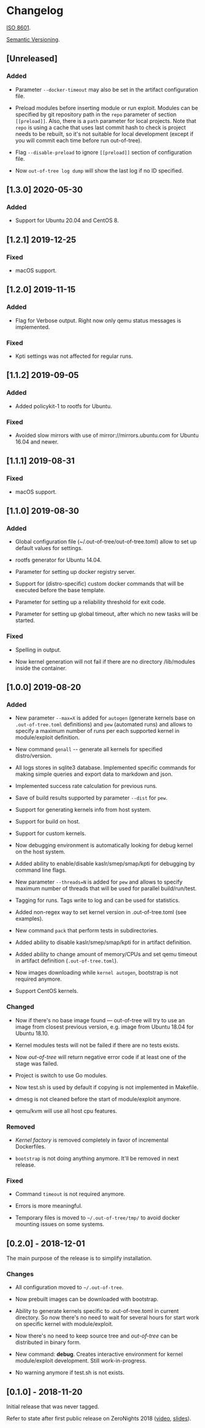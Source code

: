 # Changelog

[ISO 8601](https://xkcd.com/1179/).

[Semantic Versioning](https://semver.org/spec/v2.0.0.html).

## [Unreleased]

### Added

- Parameter `--docker-timeout` may also be set in the artifact
  configuration file.

- Preload modules before inserting module or run exploit. Modules can
  be specified by git repository path in the `repo` parameter of
  section `[[preload]]`. Also, there is a `path` parameter for local
  projects. Note that `repo` is using a cache that uses last commit
  hash to check is project needs to be rebuilt, so it's not suitable
  for local development (except if you will commit each time before
  run out-of-tree).

- Flag `--disable-preload` to ignore `[[preload]]` section of
  configuration file.

- Now `out-of-tree log dump` will show the last log if no ID
  specified.

## [1.3.0] 2020-05-30

### Added

- Support for Ubuntu 20.04 and CentOS 8.

## [1.2.1] 2019-12-25

### Fixed

- macOS support.

## [1.2.0] 2019-11-15

### Added

- Flag for Verbose output. Right now only qemu status messages is
  implemented.

### Fixed

- Kpti settings was not affected for regular runs.

## [1.1.2] 2019-09-05

### Added

- Added policykit-1 to rootfs for Ubuntu.

### Fixed

- Avoided slow mirrors with use of mirror://mirrors.ubuntu.com for
  Ubuntu 16.04 and newer.

## [1.1.1] 2019-08-31

### Fixed

- macOS support.

## [1.1.0] 2019-08-30

### Added

- Global configuration file (~/.out-of-tree/out-of-tree.toml) allow to
  set up default values for settings.

- rootfs generator for Ubuntu 14.04.

- Parameter for setting up docker registry server.

- Support for (distro-specific) custom docker commands that will be
  executed before the base template.

- Parameter for setting up a reliability threshold for exit code.

- Parameter for setting up global timeout, after which no new tasks
  will be started.

### Fixed

- Spelling in output.

- Now kernel generation will not fail if there are no directory
  /lib/modules inside the container.

## [1.0.0] 2019-08-20

### Added

- New parameter `--max=X` is added for `autogen` (generate kernels
  base on `.out-of-tree.toml` definitions) and `pew` (automated
  runs) and allows to specify a maximum number of runs per each
  supported kernel in module/exploit definition.

- New command `genall` -- generate all kernels for specified
  distro/version.

- All logs stores in sqlite3 database. Implemented specific commands
  for making simple queries and export data to markdown and json.

- Implemented success rate calculation for previous runs.

- Save of build results supported by parameter `--dist` for `pew`.

- Support for generating kernels info from host system.

- Support for build on host.

- Support for custom kernels.

- Now debugging environment is automatically looking for debug
  kernel on the host system.

- Added ability to enable/disable kaslr/smep/smap/kpti for debugging
  by command line flags.

- New parameter `--threads=N` is added for `pew` and allows to
  specify maximum number of threads that will be used for parallel
  build/run/test.

- Tagging for runs. Tags write to log and can be used for
  statistics.

- Added non-regex way to set kernel version in .out-of-tree.toml (see
  examples).

- New command `pack` that perform tests in subdirectories.

- Added ability to disable kaslr/smep/smap/kpti for in artifact
  definition.

- Added ability to change amount of memory/CPUs and set qemu timeout
  in artifact definition (`.out-of-tree.toml`).

- Now images downloading while `kernel autogen`, bootstrap is not
  required anymore.

- Support CentOS kernels.

### Changed

- Now if there's no base image found — out-of-tree will try to use
  an image from closest previous version, e.g. image from Ubuntu
  18.04 for Ubuntu 18.10.

- Kernel modules tests will not be failed if there are no tests
  exists.

- Now *out-of-tree* will return negative error code if at least one
  of the stage was failed.

- Project is switch to use Go modules.

- Now test.sh is used by default if copying is not implemented in
  Makefile.

- dmesg is not cleaned before the start of module/exploit anymore.

- qemu/kvm will use all host cpu features.

### Removed

- *Kernel factory* is removed completely in favor of incremental
  Dockerfiles.

- `bootstrap` is not doing anything anymore. It'll be removed in next
  release.

### Fixed

- Command `timeout` is not required anymore.

- Errors is more meaningful.

- Temporary files is moved to `~/.out-of-tree/tmp/` to avoid docker
  mounting issues on some systems.

## [0.2.0] - 2018-12-01

The main purpose of the release is to simplify installation.

### Changes

- All configuration moved to `~/.out-of-tree`.

- Now prebuilt images can be downloaded with bootstrap.

- Ability to generate kernels specific to .out-of-tree.toml in
  current directory. So now there's no need to wait for several
  hours for start work on specific kernel with module/exploit.

- Now there's no need to keep source tree and _out-of-tree_ can be
  distributed in binary form.

- New command: **debug**. Creates interactive environment for kernel
  module/exploit development. Still work-in-progress.

- No warning anymore if test.sh is not exists.

## [0.1.0] - 2018-11-20

Initial release that was never tagged.

Refer to state after first public release on ZeroNights 2018
([video](https://youtu.be/2tL7bbCdIio),
[slides](https://2018.zeronights.ru/wp-content/uploads/materials/07-Ways-to-automate-testing-Linux-kernel-exploits.pdf)).
